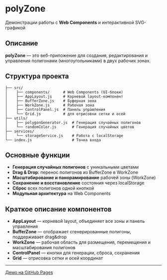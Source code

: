 # polyZone

Демонстрации работы с **Web Components** и интерактивной SVG-графикой

## Описание

**polyZone** — это веб-приложение для создания, редактирования и управления полигонами (многоугольниками) в двух рабочих зонах.

## Структура проекта

```
├── src/
│    ├── components/      # Web Components (UI-блоки)
│    ├── AppLayout.js     # Корневой layout-компонент
│    ├── BufferZone.js    # Буферная зона
│    ├── WorkZone.js      # Рабочая зона
│    ├── ControlPanel.js  # Панель управления
│    └── Grid.js          # для отрисовки сетки и осей
├── utils/
│    ├── polygonGenerator.js  # Генерация случайных полигонов
│    └── randomColor.js       # Генерация случайных цветов
├── services/
│    └── storageService.js    # Работа с localStorage
└── index.js                  # Точка входа

```

## Основные функции

- **Генерация случайных полигонов** с уникальными цветами
- **Drag & Drop**: перенос полигонов из BufferZone в WorkZone
- **Масштабирование и панорамирование** рабочей зоны (WorkZone)
- **Сохранение и восстановление** состояния через localStorage
- **Сброс** всех полигонов одной кнопкой
- **Модульная архитектура** на Web Components

## Краткое описание компонентов

- **AppLayout** — корневой layout, объединяет все зоны и панель управления
- **BufferZone** — отображает сгенерированные полигоны, поддерживает drag&drop
- **WorkZone** — рабочая область для размещения, перемещения и масштабирования полигонов
- **ControlPanel** — кнопки для генерации, сброса, сохранения
- **Grid** — отрисовка сетки и осей координат

---

[Демо на GitHub Pages](https://eberts-dev.github.io/polyZone/)
